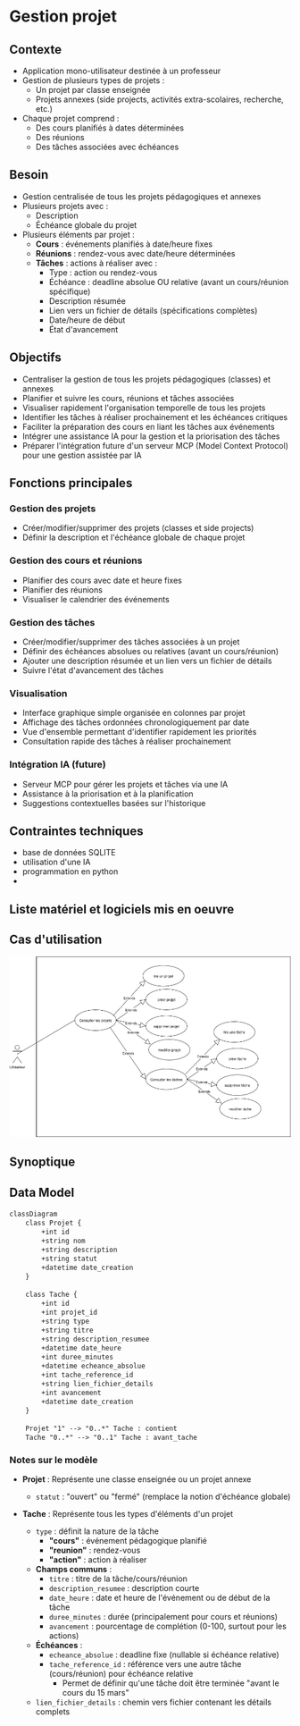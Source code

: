# Gestion projet

## Contexte

- Application mono-utilisateur destinée à un professeur
- Gestion de plusieurs types de projets :
  - Un projet par classe enseignée
  - Projets annexes (side projects, activités extra-scolaires, recherche, etc.)
- Chaque projet comprend :
  - Des cours planifiés à dates déterminées
  - Des réunions
  - Des tâches associées avec échéances


## Besoin

- Gestion centralisée de tous les projets pédagogiques et annexes
- Plusieurs projets avec :
  - Description
  - Échéance globale du projet
- Plusieurs éléments par projet :
  - **Cours** : événements planifiés à date/heure fixes
  - **Réunions** : rendez-vous avec date/heure déterminées
  - **Tâches** : actions à réaliser avec :
    - Type : action ou rendez-vous
    - Échéance : deadline absolue OU relative (avant un cours/réunion spécifique)
    - Description résumée
    - Lien vers un fichier de détails (spécifications complètes)
    - Date/heure de début
    - État d'avancement

## Objectifs

- Centraliser la gestion de tous les projets pédagogiques (classes) et annexes
- Planifier et suivre les cours, réunions et tâches associées
- Visualiser rapidement l'organisation temporelle de tous les projets
- Identifier les tâches à réaliser prochainement et les échéances critiques
- Faciliter la préparation des cours en liant les tâches aux événements
- Intégrer une assistance IA pour la gestion et la priorisation des tâches
- Préparer l'intégration future d'un serveur MCP (Model Context Protocol) pour une gestion assistée par IA

## Fonctions principales

### Gestion des projets
- Créer/modifier/supprimer des projets (classes et side projects)
- Définir la description et l'échéance globale de chaque projet

### Gestion des cours et réunions
- Planifier des cours avec date et heure fixes
- Planifier des réunions
- Visualiser le calendrier des événements

### Gestion des tâches
- Créer/modifier/supprimer des tâches associées à un projet
- Définir des échéances absolues ou relatives (avant un cours/réunion)
- Ajouter une description résumée et un lien vers un fichier de détails
- Suivre l'état d'avancement des tâches

### Visualisation
- Interface graphique simple organisée en colonnes par projet
- Affichage des tâches ordonnées chronologiquement par date
- Vue d'ensemble permettant d'identifier rapidement les priorités
- Consultation rapide des tâches à réaliser prochainement

### Intégration IA (future)
- Serveur MCP pour gérer les projets et tâches via une IA
- Assistance à la priorisation et à la planification
- Suggestions contextuelles basées sur l'historique

## Contraintes techniques

- base de données SQLITE
- utilisation d'une IA
- programmation en python
- 

## Liste matériel et logiciels mis en oeuvre


## Cas d'utilisation

![USE Case](gestion_projet.drawio.png)

## Synoptique

## Data Model

```mermaid
classDiagram
    class Projet {
        +int id
        +string nom
        +string description
        +string statut
        +datetime date_creation
    }

    class Tache {
        +int id
        +int projet_id
        +string type
        +string titre
        +string description_resumee
        +datetime date_heure
        +int duree_minutes
        +datetime echeance_absolue
        +int tache_reference_id
        +string lien_fichier_details
        +int avancement
        +datetime date_creation
    }

    Projet "1" --> "0..*" Tache : contient
    Tache "0..*" --> "0..1" Tache : avant_tache

```

### Notes sur le modèle

- **Projet** : Représente une classe enseignée ou un projet annexe
  - `statut` : "ouvert" ou "fermé" (remplace la notion d'échéance globale)

- **Tache** : Représente tous les types d'éléments d'un projet
  - `type` : définit la nature de la tâche
    - **"cours"** : événement pédagogique planifié
    - **"reunion"** : rendez-vous
    - **"action"** : action à réaliser
  - **Champs communs** :
    - `titre` : titre de la tâche/cours/réunion
    - `description_resumee` : description courte
    - `date_heure` : date et heure de l'événement ou de début de la tâche
    - `duree_minutes` : durée (principalement pour cours et réunions)
    - `avancement` : pourcentage de complétion (0-100, surtout pour les actions)
  - **Échéances** :
    - `echeance_absolue` : deadline fixe (nullable si échéance relative)
    - `tache_reference_id` : référence vers une autre tâche (cours/réunion) pour échéance relative
      - Permet de définir qu'une tâche doit être terminée "avant le cours du 15 mars"
  - `lien_fichier_details` : chemin vers fichier contenant les détails complets

